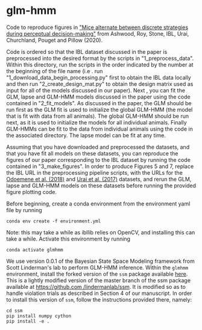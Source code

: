 # glm-hmm
Code to reproduce figures in ["Mice alternate between discrete strategies
 during perceptual decision-making"](https://www.biorxiv.org/content/10.1101/2020.10.19.346353v4.full.pdf) from Ashwood, Roy, Stone, IBL, Urai, Churchland, Pouget and Pillow (2020).

Code is ordered so that the IBL dataset discussed in the paper is
 preprocessed into the
 desired
 format by
 the scripts in "1_preprocess_data". Within this directory, run the scripts
  in the order indicated by the number at the beginning of the file name (i.e
  . run
   "1_download_data_begin_processing.py" first to obtain the
   IBL
   data locally and then run "2_create_design_mat.py" to obtain the design
    matrix used as input for all of the models discussed in our paper). Next
    , you can fit the GLM, lapse and GLM-HMM models discussed in the paper using
      the code contained in "2_fit_models".  As discussed in the paper, the
       GLM should be run first as the GLM fit is used to initialize the
        global GLM-HMM (the model that is fit with data from all animals).  The
         global GLM-HMM should be run next, as it is used to initialize the
          models for all individual animals.  Finally GLM-HMMs can
           be fit to the data from individual animals using the code in the
            associated directory. The
           lapse model can be fit at
           any time.
          
Assuming that you have downloaded and preprocessed the datasets, and that you
 have fit all models on these datasets,  you can reproduce the figures of our
  paper corresponding to the IBL dataset by
   running the code contained in "3_make_figures".  In order to produce
    Figures 5 and 7, replace the IBL URL in the preprocessing pipeline
     scripts, with the URLs for the [Odoemene et al. (2018)](https://doi.org/10.14224/1.38944) and [Urai et al. (2017)](https://doi.org/10.6084/m9.figshare.4300043) datasets, and rerun the GLM, lapse and GLM-HMM models
      on these datasets before running the provided figure plotting code.


Before beginning, create a conda environment from the environment yaml file by running 
```
conda env create -f environment.yml
```
Note: this may take a while as ibllib relies on OpenCV, and installing
 this can take a while.  Activate this
 environment by running 
 ```
 conda activate glmhmm
```

We use version 0.0.1 of the Bayesian State Space Modeling framework from
 Scott Linderman's lab to perform GLM-HMM inference.  Within the `glmhmm
 ` environment, install the forked version of the `ssm` package available 
  [here](https://github.com/zashwood/ssm).  This is a lightly modified
   version of
   the
  master branch of the ssm package available at [https://github.com
  /lindermanlab/ssm](https://github.com/lindermanlab/ssm).  It is modified so as to handle violation trials as
   described in Section 4 of our manuscript.  In order to install this
    version of `ssm`, follow the instructions provided there, namely: 
    
```
cd ssm
pip install numpy cython
pip install -e .
```

